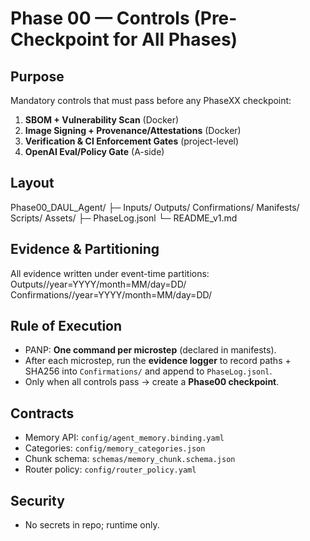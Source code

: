 <!-- readme_version: 1.0.0 -->

# Phase 00 — Controls (Pre-Checkpoint for All Phases)

## Purpose
Mandatory controls that must pass before any PhaseXX checkpoint:
1) **SBOM + Vulnerability Scan** (Docker)
2) **Image Signing + Provenance/Attestations** (Docker)
3) **Verification & CI Enforcement Gates** (project-level)
4) **OpenAI Eval/Policy Gate** (A-side)

## Layout
Phase00_DAUL_Agent/
├─ Inputs/ Outputs/ Confirmations/ Manifests/ Scripts/ Assets/
├─ PhaseLog.jsonl
└─ README_v1.md
## Evidence & Partitioning
All evidence written under event-time partitions:
Outputs//year=YYYY/month=MM/day=DD/
Confirmations//year=YYYY/month=MM/day=DD/
## Rule of Execution
- PANP: **One command per microstep** (declared in manifests).
- After each microstep, run the **evidence logger** to record paths + SHA256 into `Confirmations/` and append to `PhaseLog.jsonl`.
- Only when all controls pass → create a **Phase00 checkpoint**.

## Contracts
- Memory API: `config/agent_memory.binding.yaml`
- Categories: `config/memory_categories.json`
- Chunk schema: `schemas/memory_chunk.schema.json`
- Router policy: `config/router_policy.yaml`

## Security
- No secrets in repo; runtime only.
